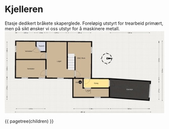 # Kjelleren

Etasje dedikert bråkete skaperglede. Foreløpig utstyrt for trearbeid primært, men på sikt ønsker vi oss utstyr for å maskinere metall.
![Plantegning](Skogstua_uetg.png)

{{ pagetree(children) }}
